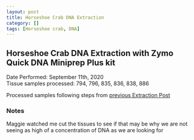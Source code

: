 ```yaml
---
layout: post
title: Horseshoe Crab DNA Extraction
category: []
tags: [Horseshoe crab, DNA]
---
```

## Horseshoe Crab DNA Extraction with Zymo Quick DNA Miniprep Plus kit
Date Performed: September 11th, 2020\
Tissue samples processed: 794, 796, 835, 836, 838, 886

Processed samples following steps from [previous Extraction Post](https://njameral.github.io/Ameral_Lab_Notebook/Horseshoe-Crab-DNA-Extraction/)

### Notes
Maggie watched me cut the tissues to see if that may be why we are not seeing as high of a concentration of DNA as we are looking for
